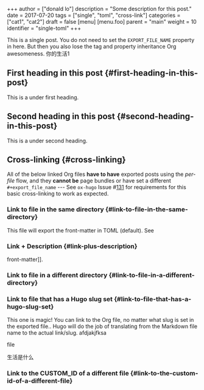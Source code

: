 +++
author = ["donald lo"]
description = "Some description for this post."
date = 2017-07-20
tags = ["single", "toml", "cross-link"]
categories = ["cat1", "cat2"]
draft = false
[menu]
  [menu.foo]
    parent = "main"
    weight = 10
    identifier = "single-toml"
+++

This is a single post. You do not need to set the `EXPORT_FILE_NAME`
property in here. But then you also lose the tag and property
inheritance Org awesomeness.
你的生活1


## First heading in this post {#first-heading-in-this-post}

This is a under first heading.


## Second heading in this post {#second-heading-in-this-post}

This is a under second heading.


## Cross-linking {#cross-linking}

All of the below linked Org files **have to have** exported posts using
the _per-file_ flow, and they **cannot be** page bundles or have set a
different `#+export_file_name` --- See `ox-hugo` Issue #[131](https://github.com/kaushalmodi/ox-hugo/issues/131) for
requirements for this basic cross-linking to work as expected.


### Link to file in the same directory {#link-to-file-in-the-same-directory}

This file will export the front-matter in TOML (default). See


### Link + Description {#link-plus-description}

front-matter]].


### Link to file in a different directory {#link-to-file-in-a-different-directory}


### Link to file that has a Hugo slug set {#link-to-file-that-has-a-hugo-slug-set}

This one is magic! You can link to the Org file, no matter what slug
is set in the exported file.. Hugo will do the job of translating from
the Markdown file name to the actual link/slug.
afdjakjfksa

file

生活是什么


### Link to the CUSTOM_ID of a different file {#link-to-the-custom-id-of-a-different-file}
